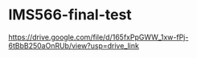 # IMS566-final-test

https://drive.google.com/file/d/165fxPpGWW_1xw-fPj-6tBbB250aOnRUb/view?usp=drive_link
